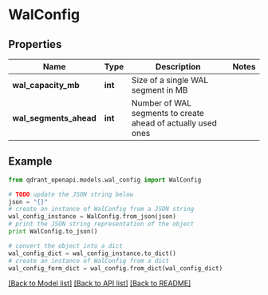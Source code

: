 # WalConfig


## Properties
Name | Type | Description | Notes
------------ | ------------- | ------------- | -------------
**wal_capacity_mb** | **int** | Size of a single WAL segment in MB | 
**wal_segments_ahead** | **int** | Number of WAL segments to create ahead of actually used ones | 

## Example

```python
from qdrant_openapi.models.wal_config import WalConfig

# TODO update the JSON string below
json = "{}"
# create an instance of WalConfig from a JSON string
wal_config_instance = WalConfig.from_json(json)
# print the JSON string representation of the object
print WalConfig.to_json()

# convert the object into a dict
wal_config_dict = wal_config_instance.to_dict()
# create an instance of WalConfig from a dict
wal_config_form_dict = wal_config.from_dict(wal_config_dict)
```
[[Back to Model list]](../README.md#documentation-for-models) [[Back to API list]](../README.md#documentation-for-api-endpoints) [[Back to README]](../README.md)


